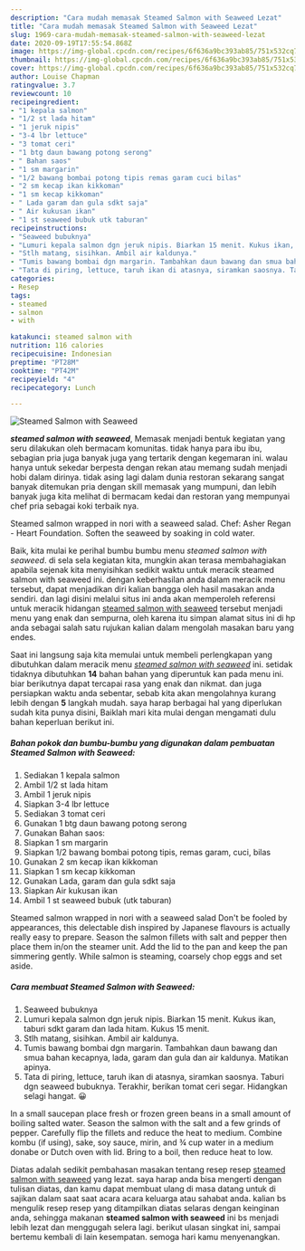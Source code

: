 ```yaml
---
description: "Cara mudah memasak Steamed Salmon with Seaweed Lezat"
title: "Cara mudah memasak Steamed Salmon with Seaweed Lezat"
slug: 1969-cara-mudah-memasak-steamed-salmon-with-seaweed-lezat
date: 2020-09-19T17:55:54.868Z
image: https://img-global.cpcdn.com/recipes/6f636a9bc393ab85/751x532cq70/steamed-salmon-with-seaweed-foto-resep-utama.jpg
thumbnail: https://img-global.cpcdn.com/recipes/6f636a9bc393ab85/751x532cq70/steamed-salmon-with-seaweed-foto-resep-utama.jpg
cover: https://img-global.cpcdn.com/recipes/6f636a9bc393ab85/751x532cq70/steamed-salmon-with-seaweed-foto-resep-utama.jpg
author: Louise Chapman
ratingvalue: 3.7
reviewcount: 10
recipeingredient:
- "1 kepala salmon"
- "1/2 st lada hitam"
- "1 jeruk nipis"
- "3-4 lbr lettuce"
- "3 tomat ceri"
- "1 btg daun bawang potong serong"
- " Bahan saos"
- "1 sm margarin"
- "1/2 bawang bombai potong tipis remas garam cuci bilas"
- "2 sm kecap ikan kikkoman"
- "1 sm kecap kikkoman"
- " Lada garam dan gula sdkt saja"
- " Air kukusan ikan"
- "1 st seaweed bubuk utk taburan"
recipeinstructions:
- "Seaweed bubuknya"
- "Lumuri kepala salmon dgn jeruk nipis. Biarkan 15 menit. Kukus ikan, taburi sdkt garam dan lada hitam. Kukus 15 menit."
- "Stlh matang, sisihkan. Ambil air kaldunya."
- "Tumis bawang bombai dgn margarin. Tambahkan daun bawang dan smua bahan kecapnya, lada, garam dan gula dan air kaldunya. Matikan apinya."
- "Tata di piring, lettuce, taruh ikan di atasnya, siramkan saosnya. Taburi dgn seaweed bubuknya. Terakhir, berikan tomat ceri segar. Hidangkan selagi hangat. 😀"
categories:
- Resep
tags:
- steamed
- salmon
- with

katakunci: steamed salmon with 
nutrition: 116 calories
recipecuisine: Indonesian
preptime: "PT28M"
cooktime: "PT42M"
recipeyield: "4"
recipecategory: Lunch

---
```



![Steamed Salmon with Seaweed](https://img-global.cpcdn.com/recipes/6f636a9bc393ab85/751x532cq70/steamed-salmon-with-seaweed-foto-resep-utama.jpg)

<b><i>steamed salmon with seaweed</i></b>, Memasak menjadi bentuk kegiatan yang seru dilakukan oleh bermacam komunitas. tidak hanya para ibu ibu, sebagian pria juga banyak juga yang tertarik dengan kegemaran ini. walau hanya untuk sekedar berpesta dengan rekan atau memang sudah menjadi hobi dalam dirinya. tidak asing lagi dalam dunia restoran sekarang sangat banyak ditemukan pria dengan skill memasak yang mumpuni, dan lebih banyak juga kita melihat di bermacam kedai dan restoran yang mempunyai chef pria sebagai koki terbaik nya.

Steamed salmon wrapped in nori with a seaweed salad. Chef: Asher Regan - Heart Foundation. Soften the seaweed by soaking in cold water.

Baik, kita mulai ke perihal bumbu bumbu menu <i>steamed salmon with seaweed</i>. di sela sela kegiatan kita, mungkin akan terasa membahagiakan apabila sejenak kita menyisihkan sedikit waktu untuk meracik steamed salmon with seaweed ini. dengan keberhasilan anda dalam meracik menu tersebut, dapat menjadikan diri kalian bangga oleh hasil masakan anda sendiri. dan lagi disini melalui situs ini anda akan memperoleh referensi untuk meracik hidangan <u>steamed salmon with seaweed</u> tersebut menjadi menu yang enak dan sempurna, oleh karena itu simpan alamat situs ini di hp anda sebagai salah satu rujukan kalian dalam mengolah masakan baru yang endes.


Saat ini langsung saja kita memulai untuk membeli perlengkapan yang dibutuhkan dalam meracik menu <u><i>steamed salmon with seaweed</i></u> ini. setidak tidaknya dibutuhkan <b>14</b> bahan bahan yang diperuntuk kan pada menu ini. biar berikutnya dapat tercapai rasa yang enak dan nikmat. dan juga persiapkan waktu anda sebentar, sebab kita akan mengolahnya kurang lebih dengan <b>5</b> langkah mudah. saya harap berbagai hal yang diperlukan sudah kita punya disini, Baiklah mari kita mulai dengan mengamati dulu bahan keperluan berikut ini.

<!--inarticleads1-->

##### Bahan pokok dan bumbu-bumbu yang digunakan dalam pembuatan Steamed Salmon with Seaweed:

1. Sediakan 1 kepala salmon
1. Ambil 1/2 st lada hitam
1. Ambil 1 jeruk nipis
1. Siapkan 3-4 lbr lettuce
1. Sediakan 3 tomat ceri
1. Gunakan 1 btg daun bawang potong serong
1. Gunakan  Bahan saos:
1. Siapkan 1 sm margarin
1. Siapkan 1/2 bawang bombai potong tipis, remas garam, cuci, bilas
1. Gunakan 2 sm kecap ikan kikkoman
1. Siapkan 1 sm kecap kikkoman
1. Gunakan  Lada, garam dan gula sdkt saja
1. Siapkan  Air kukusan ikan
1. Ambil 1 st seaweed bubuk (utk taburan)


Steamed salmon wrapped in nori with a seaweed salad Don&#39;t be fooled by appearances, this delectable dish inspired by Japanese flavours is actually really easy to prepare. Season the salmon fillets with salt and pepper then place them in/on the steamer unit. Add the lid to the pan and keep the pan simmering gently. While salmon is steaming, coarsely chop eggs and set aside. 

<!--inarticleads2-->

##### Cara membuat Steamed Salmon with Seaweed:

1. Seaweed bubuknya
1. Lumuri kepala salmon dgn jeruk nipis. Biarkan 15 menit. Kukus ikan, taburi sdkt garam dan lada hitam. Kukus 15 menit.
1. Stlh matang, sisihkan. Ambil air kaldunya.
1. Tumis bawang bombai dgn margarin. Tambahkan daun bawang dan smua bahan kecapnya, lada, garam dan gula dan air kaldunya. Matikan apinya.
1. Tata di piring, lettuce, taruh ikan di atasnya, siramkan saosnya. Taburi dgn seaweed bubuknya. Terakhir, berikan tomat ceri segar. Hidangkan selagi hangat. 😀


In a small saucepan place fresh or frozen green beans in a small amount of boiling salted water. Season the salmon with the salt and a few grinds of pepper. Carefully flip the fillets and reduce the heat to medium. Combine kombu (if using), sake, soy sauce, mirin, and ¾ cup water in a medium donabe or Dutch oven with lid. Bring to a boil, then reduce heat to low. 

Diatas adalah sedikit pembahasan masakan tentang resep resep <u>steamed salmon with seaweed</u> yang lezat. saya harap anda bisa mengerti dengan tulisan diatas, dan kamu dapat membuat ulang di masa datang untuk di sajikan dalam saat saat acara acara keluarga atau sahabat anda. kalian bs mengulik resep resep yang ditampilkan diatas selaras dengan keinginan anda, sehingga makanan <b>steamed salmon with seaweed</b> ini bs menjadi lebih lezat dan menggugah selera lagi. berikut ulasan singkat ini, sampai bertemu kembali di lain kesempatan. semoga hari kamu menyenangkan.
